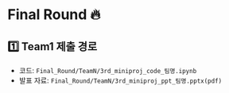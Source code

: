 # Final Round 🔥
## 1️⃣ Team1 제출 경로
* 코드: `Final_Round/TeamN/3rd_miniproj_code_팀명.ipynb`
* 발표 자료: `Final_Round/TeamN/3rd_miniproj_ppt_팀명.pptx(pdf)`
